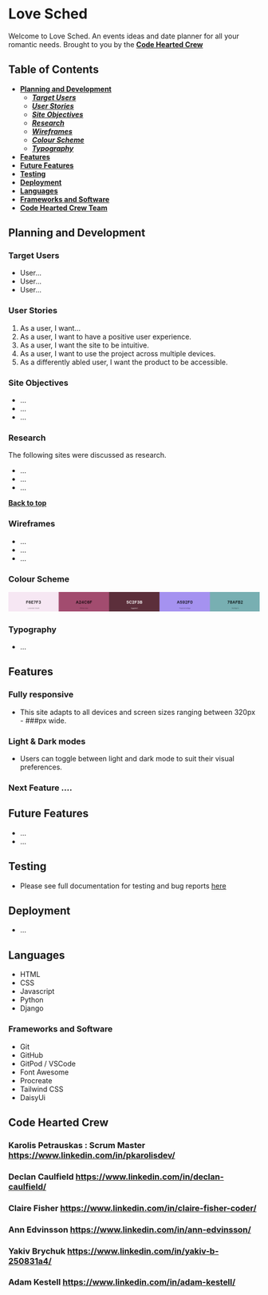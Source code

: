 # Love Sched
Welcome to Love Sched. An events ideas and date planner for all your romantic needs. 
Brought to you by the [**Code Hearted Crew**](#code-hearted-crew)

## Table of Contents
* [**Planning and Development**](#planning-and-development)
    * [***Target Users***](#target-users)
    * [***User Stories***](#user-stories)
    * [***Site Objectives***](#site-objectives)
    * [***Research***](#research)
    * [***Wireframes***](#wireframes)
    * [***Colour Scheme***](#colour-scheme)
    * [***Typography***](#typography)
* [**Features**](#features)
* [**Future Features**](#future-features)
* [**Testing**](#testing)
* [**Deployment**](#deployment)
* [**Languages**](#languages)
* [**Frameworks and Software**](#frameworks-and-software)
* [**Code Hearted Crew Team**](#code-hearted-crew)

## Planning and Development
### Target Users
- User...
- User...
- User...

### User Stories
1. As a user, I want...
2. As a user, I want to have a positive user experience.
3. As a user, I want the site to be intuitive.
4. As a user, I want to use the project across multiple devices.
5. As a differently abled user, I want the product to be accessible.

### Site Objectives
- ...
- ...
- ...

### Research
The following sites were discussed as research.
- ...
- ...
- ...

[**Back to top**](#love-sched)

### Wireframes
- ...
- ...
- ...

### Colour Scheme
![An image of the project colour scheme](/docs/images/colour-scheme.png)

### Typography
- ...

## Features
### Fully responsive
- This site adapts to all devices and screen sizes ranging between 320px - ###px wide.
### Light & Dark modes
- Users can toggle between light and dark mode to suit their visual preferences.  
### Next Feature ....

## Future Features
- ...
- ...

## Testing
- Please see full documentation for testing and bug reports [here](testing.md)

## Deployment
- ...

## Languages
- HTML
- CSS
- Javascript
- Python
- Django

### Frameworks and Software
- Git
- GitHub
- GitPod / VSCode
- Font Awesome
- Procreate
- Tailwind CSS
- DaisyUi






## Code Hearted Crew

### Karolis Petrauskas : Scrum Master https://www.linkedin.com/in/pkarolisdev/
### Declan Caulfield https://www.linkedin.com/in/declan-caulfield/
### Claire Fisher https://www.linkedin.com/in/claire-fisher-coder/
### Ann Edvinsson https://www.linkedin.com/in/ann-edvinsson/
### Yakiv Brychuk https://www.linkedin.com/in/yakiv-b-250831a4/
### Adam Kestell https://www.linkedin.com/in/adam-kestell/
